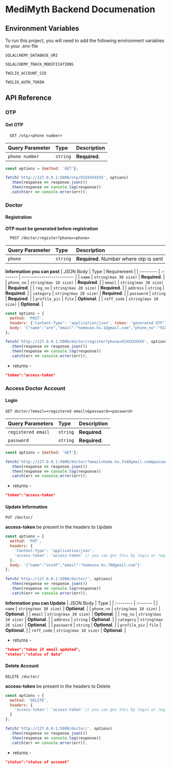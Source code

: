 
# MediMyth Backend Documenation


## Environment Variables

To run this project, you will need to add the following environment variables to your .env file

`SQLALCHEMY_DATABASE_URI`

`SQLALCHEMY_TRACK_MODIFICATIONS`

`TWILIO_ACCOUNT_SID`

`TWILIO_AUTH_TOKEN`

## API Reference

### OTP

#### Get OTP

```http
  GET ​/otp/<phone number>
```

| Query Parameter | Type     | Description                |
| :-------- | :------- | :------------------------- |
| `phone number` | `string` | **Required**. |

```js
const options = {method: 'GET'};

fetch('http://127.0.0.1:5000/otp/91XXXXXXXX', options)
  .then(response => response.json())
  .then(response => console.log(response))
  .catch(err => console.error(err));
```


### Doctor

#### Registration

**OTP must be generated before registration**

```http
  POST /doctor/register?phone=<phone>
```

| Query Parameter | Type     | Description                |
| :-------- | :------- | :------------------------- |
| `phone` | `string` | **Required**. Number where otp is sent|

**Information you can post**
| JSON Body | Type     | Requirement                |
| :-------- | :------- | :------------------------- |
| `name` | `string(max 30 size)` | **Required**. |
| `phone_no` | `string(max 10 size)` | **Required**. |
| `email` | `string(max 30 size)` | **Required**. |
| `reg_no` | `string(max 20 size)` | **Required**. |
| `address` | `string` | **Required**. |
| `category` | `string(max 20 size)` | **Required**. |
| `password` | `string` | **Required**. |
| `profile_pic` | `file` | **Optional**. |
| `reff_code` | `string(max 10 size)` | **Optional**. |

```js
const options = {
  method: 'POST',
  headers: {'Content-Type': 'application/json', token: 'generated OTP'},
  body: '{"name":"are","email":"homeuse.hu.1@gmail.com","phone_no":"91XXXXXXXX","address":"lsjflldsf","category":"lslf","reg_no":"1212","password":"arnab"}'
};

fetch('http://127.0.0.1:5000/doctor/register?phone=91XXXXXXXX', options)
  .then(response => response.json())
  .then(response => console.log(response))
  .catch(err => console.error(err));
```
* returns -
```json
"token":"access-token"
```

### Access Doctor Account

#### Login

```http
GET doctor/?email=<registered email>&password=<password>
```
| Query Parameters | Type     | Description                |
| :-------- | :------- | :------------------------- |
| `registered email` | `string` | **Required**. |
| `password` | `string` | **Required**. |

```js
const options = {method: 'GET'};

fetch('http://127.0.0.1:5000/doctor/?email=home.hu.1%40gmail.com&password=1212', options)
  .then(response => response.json())
  .then(response => console.log(response))
  .catch(err => console.error(err));
```

* returns -
```json
"token":"access-token"
```

#### Update Information

```http
PUT /doctor/
```

**access-token** be present in the headers to Update

```js
const options = {
  method: 'PUT',
  headers: {
    'Content-Type': 'application/json',
    'access-token': 'access-token' // you can get this by login or registration
  },
  body: '{"name":"snsdf","email":"homeuse.hu.70@gmail.com"}'
};

fetch('http://127.0.0.1:5000/doctor/', options)
  .then(response => response.json())
  .then(response => console.log(response))
  .catch(err => console.error(err));
```

**Information you can Update**
| JSON Body | Type     | 
| :-------- | :------- |
| `name` | `string(max 30 size)` | **Optional**. |
| `phone_no` | `string(max 10 size)` | **Optional**. |
| `email` | `string(max 30 size)` | **Optional**. |
| `reg_no` | `string(max 20 size)` | **Optional**. |
| `address` | `string` | **Optional**. |
| `category` | `string(max 20 size)` | **Optional**. |
| `password` | `string` | **Optional**. |
| `profile_pic` | `file` | **Optional**. |
| `reff_code` | `string(max 10 size)` | **Optional**. |

* returns -
```json
"token":"token if email updated",
"status":"status of data"
```

#### Delete Account

```http
DELETE /doctor/
```

**access-token** be present in the headers to Delete

```js
const options = {
  method: 'DELETE',
  headers: {
    'access-token': 'access-token' // you can get this by login or registration
  }
};

fetch('http://127.0.0.1:5000/doctor/', options)
  .then(response => response.json())
  .then(response => console.log(response))
  .catch(err => console.error(err));
```

* returns -
```json
"status":"status of account"
```